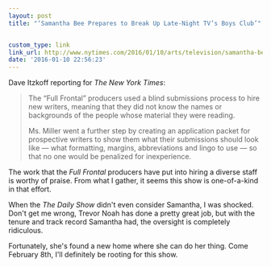 ```yaml
---
layout: post
title: "‘Samantha Bee Prepares to Break Up Late-Night TV’s Boys Club’"


custom_type: link
link_url: http://www.nytimes.com/2016/01/10/arts/television/samantha-bee-prepares-to-break-up-late-night-tvs-boys-club.html
date: '2016-01-10 22:56:23'
---
```


Dave Itzkoff reporting for *The New York Times*:

> The “Full Frontal” producers used a blind submissions process to hire new writers, meaning that they did not know the names or backgrounds of the people whose material they were reading.
> 
> Ms. Miller went a further step by creating an application packet for prospective writers to show them what their submissions should look like — what formatting, margins, abbreviations and lingo to use — so that no one would be penalized for inexperience.

The work that the *Full Frontal* producers have put into hiring a diverse staff is worthy of praise. From what I gather, it seems this show is one-of-a-kind in that effort. 

When the *The Daily Show* didn't even consider Samantha, I was shocked. Don't get me wrong, Trevor Noah has done a pretty great job, but with the tenure and track record Samantha had, the oversight is completely ridiculous.

Fortunately, she's found a new home where she can do her thing. Come February 8th, I'll definitely be rooting for this show.
